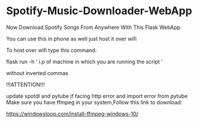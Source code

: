 # Spotify-Music-Downloader-WebApp
Now Download Spotify Songs From Anywhere With This Flask WebApp 

You can use this in phone as well just host it over wifi

To host over wifi type this command: 

flask run -h ' i.p of machine in which you are running the script ' 

without inverted commas

!!!ATTENTION!!!

update spotdl and pytube if facing http error and import error from pytube
Make sure you have ffmpeg in your system,Follow this link to download:

https://windowsloop.com/install-ffmpeg-windows-10/

